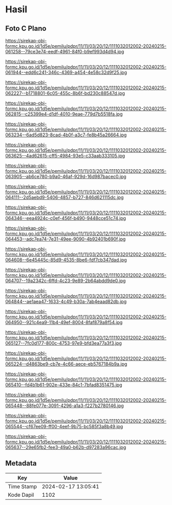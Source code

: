 # Hasil

## Foto C Plano

https://sirekap-obj-formc.kpu.go.id/1d5e/pemilu/pdpr/11/11/03/20/12/1111032012002-20240215-061258--79ce3e74-eedf-4961-84f0-b9ef993d4d94.jpg

https://sirekap-obj-formc.kpu.go.id/1d5e/pemilu/pdpr/11/11/03/20/12/1111032012002-20240215-061944--edd6c241-346c-4369-a454-4e58c32d9f25.jpg

https://sirekap-obj-formc.kpu.go.id/1d5e/pemilu/pdpr/11/11/03/20/12/1111032012002-20240215-062227--b1718801-6c05-455c-8b6f-bd230c88547d.jpg

https://sirekap-obj-formc.kpu.go.id/1d5e/pemilu/pdpr/11/11/03/20/12/1111032012002-20240215-062815--c25399e4-d1df-4010-9eae-779d7b5518fa.jpg

https://sirekap-obj-formc.kpu.go.id/1d5e/pemilu/pdpr/11/11/03/20/12/1111032012002-20240215-063234--6ad5d823-8cad-4b0f-a3c7-fe8b45a26664.jpg

https://sirekap-obj-formc.kpu.go.id/1d5e/pemilu/pdpr/11/11/03/20/12/1111032012002-20240215-063625--4ad62615-cff5-4984-93e5-c33aab333105.jpg

https://sirekap-obj-formc.kpu.go.id/1d5e/pemilu/pdpr/11/11/03/20/12/1111032012002-20240215-063905--ab6ce780-b9a0-46af-929d-16d987bacec0.jpg

https://sirekap-obj-formc.kpu.go.id/1d5e/pemilu/pdpr/11/11/03/20/12/1111032012002-20240215-064111--2d5aebd9-5406-4857-b727-846d621115dc.jpg

https://sirekap-obj-formc.kpu.go.id/1d5e/pemilu/pdpr/11/11/03/20/12/1111032012002-20240215-064346--eea4924c-c0ef-456f-b490-9448cce51c74.jpg

https://sirekap-obj-formc.kpu.go.id/1d5e/pemilu/pdpr/11/11/03/20/12/1111032012002-20240215-064453--adc7ea74-7e31-49ee-9090-4b92401b690f.jpg

https://sirekap-obj-formc.kpu.go.id/1d5e/pemilu/pdpr/11/11/03/20/12/1111032012002-20240215-064608--6e45445c-85d9-4535-8be6-fdf7cb347dad.jpg

https://sirekap-obj-formc.kpu.go.id/1d5e/pemilu/pdpr/11/11/03/20/12/1111032012002-20240215-064707--19a2342c-6ffd-4c23-9e89-2b64abdd9de0.jpg

https://sirekap-obj-formc.kpu.go.id/1d5e/pemilu/pdpr/11/11/03/20/12/1111032012002-20240215-064844--ae1aea47-1633-4c49-b30a-7ab4eaad82db.jpg

https://sirekap-obj-formc.kpu.go.id/1d5e/pemilu/pdpr/11/11/03/20/12/1111032012002-20240215-064950--921c4ea9-11b4-49ef-8004-8faf879a8f54.jpg

https://sirekap-obj-formc.kpu.go.id/1d5e/pemilu/pdpr/11/11/03/20/12/1111032012002-20240215-065127--7fc0d177-800c-4753-97e9-bfd3ea77a3f3.jpg

https://sirekap-obj-formc.kpu.go.id/1d5e/pemilu/pdpr/11/11/03/20/12/1111032012002-20240215-065224--d4863be9-cb7e-4c66-aece-eb5767184b9a.jpg

https://sirekap-obj-formc.kpu.go.id/1d5e/pemilu/pdpr/11/11/03/20/12/1111032012002-20240215-065410--fd4b1b61-902e-433e-84c1-7bfad8351475.jpg

https://sirekap-obj-formc.kpu.go.id/1d5e/pemilu/pdpr/11/11/03/20/12/1111032012002-20240215-065448--88fe077e-3091-4296-a1a3-f227b2780146.jpg

https://sirekap-obj-formc.kpu.go.id/1d5e/pemilu/pdpr/11/11/03/20/12/1111032012002-20240215-065544--cf67ee09-ff00-4eef-9b75-bc585f3a8b49.jpg

https://sirekap-obj-formc.kpu.go.id/1d5e/pemilu/pdpr/11/11/03/20/12/1111032012002-20240215-065637--29e65fb2-fee3-49a0-b62b-d97283a96cac.jpg


## Metadata

| Key        | Value               |
| ---------- | ------------------- |
| Time Stamp | 2024-02-17 13:05:41 |
| Kode Dapil | 1102                |



